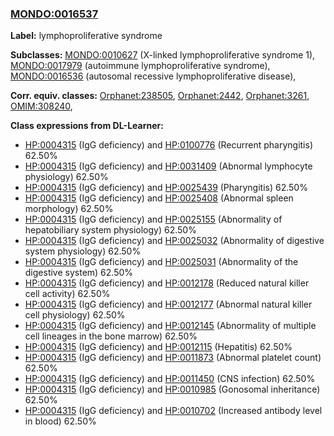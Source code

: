 
### [MONDO:0016537](http://purl.obolibrary.org/obo/MONDO_0016537)
**Label:** lymphoproliferative syndrome

**Subclasses:** [MONDO:0010627](http://purl.obolibrary.org/obo/MONDO_0010627) (X-linked lymphoproliferative syndrome 1), [MONDO:0017979](http://purl.obolibrary.org/obo/MONDO_0017979) (autoimmune lymphoproliferative syndrome), [MONDO:0016536](http://purl.obolibrary.org/obo/MONDO_0016536) (autosomal recessive lymphoproliferative disease), 

**Corr. equiv. classes:** [Orphanet:238505](http://www.orpha.net/ORDO/Orphanet_238505), [Orphanet:2442](http://www.orpha.net/ORDO/Orphanet_2442), [Orphanet:3261](http://www.orpha.net/ORDO/Orphanet_3261), [OMIM:308240](http://purl.obolibrary.org/obo/OMIM_308240), 

**Class expressions from DL-Learner:**

- [HP:0004315](http://purl.obolibrary.org/obo/HP_0004315) (IgG deficiency) and [HP:0100776](http://purl.obolibrary.org/obo/HP_0100776) (Recurrent pharyngitis) 62.50%
- [HP:0004315](http://purl.obolibrary.org/obo/HP_0004315) (IgG deficiency) and [HP:0031409](http://purl.obolibrary.org/obo/HP_0031409) (Abnormal lymphocyte physiology) 62.50%
- [HP:0004315](http://purl.obolibrary.org/obo/HP_0004315) (IgG deficiency) and [HP:0025439](http://purl.obolibrary.org/obo/HP_0025439) (Pharyngitis) 62.50%
- [HP:0004315](http://purl.obolibrary.org/obo/HP_0004315) (IgG deficiency) and [HP:0025408](http://purl.obolibrary.org/obo/HP_0025408) (Abnormal spleen morphology) 62.50%
- [HP:0004315](http://purl.obolibrary.org/obo/HP_0004315) (IgG deficiency) and [HP:0025155](http://purl.obolibrary.org/obo/HP_0025155) (Abnormality of hepatobiliary system physiology) 62.50%
- [HP:0004315](http://purl.obolibrary.org/obo/HP_0004315) (IgG deficiency) and [HP:0025032](http://purl.obolibrary.org/obo/HP_0025032) (Abnormality of digestive system physiology) 62.50%
- [HP:0004315](http://purl.obolibrary.org/obo/HP_0004315) (IgG deficiency) and [HP:0025031](http://purl.obolibrary.org/obo/HP_0025031) (Abnormality of the digestive system) 62.50%
- [HP:0004315](http://purl.obolibrary.org/obo/HP_0004315) (IgG deficiency) and [HP:0012178](http://purl.obolibrary.org/obo/HP_0012178) (Reduced natural killer cell activity) 62.50%
- [HP:0004315](http://purl.obolibrary.org/obo/HP_0004315) (IgG deficiency) and [HP:0012177](http://purl.obolibrary.org/obo/HP_0012177) (Abnormal natural killer cell physiology) 62.50%
- [HP:0004315](http://purl.obolibrary.org/obo/HP_0004315) (IgG deficiency) and [HP:0012145](http://purl.obolibrary.org/obo/HP_0012145) (Abnormality of multiple cell lineages in the bone marrow) 62.50%
- [HP:0004315](http://purl.obolibrary.org/obo/HP_0004315) (IgG deficiency) and [HP:0012115](http://purl.obolibrary.org/obo/HP_0012115) (Hepatitis) 62.50%
- [HP:0004315](http://purl.obolibrary.org/obo/HP_0004315) (IgG deficiency) and [HP:0011873](http://purl.obolibrary.org/obo/HP_0011873) (Abnormal platelet count) 62.50%
- [HP:0004315](http://purl.obolibrary.org/obo/HP_0004315) (IgG deficiency) and [HP:0011450](http://purl.obolibrary.org/obo/HP_0011450) (CNS infection) 62.50%
- [HP:0004315](http://purl.obolibrary.org/obo/HP_0004315) (IgG deficiency) and [HP:0010985](http://purl.obolibrary.org/obo/HP_0010985) (Gonosomal inheritance) 62.50%
- [HP:0004315](http://purl.obolibrary.org/obo/HP_0004315) (IgG deficiency) and [HP:0010702](http://purl.obolibrary.org/obo/HP_0010702) (Increased antibody level in blood) 62.50%


